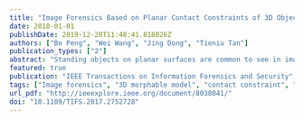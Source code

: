 ```yaml
---
title: "Image Forensics Based on Planar Contact Constraints of 3D Objects"
date: 2018-01-01
publishDate: 2019-12-20T11:48:41.818026Z
authors: ["Bo Peng", "Wei Wang", "Jing Dong", "Tieniu Tan"]
publication_types: ["2"]
abstract: "Standing objects on planar surfaces are common to see in images, e.g., people on the ground. For most objects to stay stable on the plane, planar contact is a necessary requirement. However, 2D image splicing usually disregards this physical constraint of 3D world, leading to a potential artifact of object not attached to the plane. This paper is the first attempt to use the contact constraint of standing objects as a new clue for image forensics. Accordingly, we propose a novel approach to first reconstruct the 3D poses of standing objects and their supporting plane and then measure the contact conditions for splicing detection. To tackle the problem of unknown object shape for pose estimation, we effectively employ the prior knowledge of 3D morphable model to simultaneously estimate both shape and pose parameters by fitting to image observations. The 3D normal orientation of the supporting plane is estimated given its vanishing line. Dealing with uncertainty factors in estimations, we approximate a distribution of estimates using sampling strategies and then make the final decision. Particularly, we focused our method on the important scenario of human figure splicing detection, and comprehensive experiments on multiple data sets and typical images proved the encouraging effectiveness of the new forensic clue and the proposed approach."
featured: true
publication: "IEEE Transactions on Information Forensics and Security"
tags: ["Image forensics", "3D morphable model", "contact constraint", "splicing detection"]
url_pdf: "http://ieeexplore.ieee.org/document/8038041/"
doi: "10.1109/TIFS.2017.2752728"
---
```


